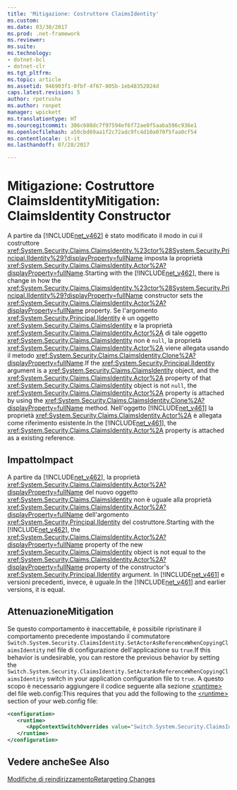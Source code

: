 ```yaml
---
title: 'Mitigazione: Costruttore ClaimsIdentity'
ms.custom: 
ms.date: 03/30/2017
ms.prod: .net-framework
ms.reviewer: 
ms.suite: 
ms.technology:
- dotnet-bcl
- dotnet-clr
ms.tgt_pltfrm: 
ms.topic: article
ms.assetid: 946903f1-0fbf-4f67-805b-1eb48352024d
caps.latest.revision: 5
author: rpetrusha
ms.author: ronpet
manager: wpickett
ms.translationtype: HT
ms.sourcegitcommit: 306c608dc7f97594ef6f72ae0f5aaba596c936e1
ms.openlocfilehash: a50cbd69aa1f2c72adc9fc4d10a070f5faa0cf54
ms.contentlocale: it-it
ms.lasthandoff: 07/28/2017

---
```

# <a name="mitigation-claimsidentity-constructor"></a><span data-ttu-id="d81e3-102">Mitigazione: Costruttore ClaimsIdentity</span><span class="sxs-lookup"><span data-stu-id="d81e3-102">Mitigation: ClaimsIdentity Constructor</span></span>
<span data-ttu-id="d81e3-103">A partire da [!INCLUDE[net_v462](../../../includes/net-v462-md.md)] è stato modificato il modo in cui il costruttore <xref:System.Security.Claims.ClaimsIdentity.%23ctor%28System.Security.Principal.IIdentity%29?displayProperty=fullName> imposta la proprietà <xref:System.Security.Claims.ClaimsIdentity.Actor%2A?displayProperty=fullName>.</span><span class="sxs-lookup"><span data-stu-id="d81e3-103">Starting with the [!INCLUDE[net_v462](../../../includes/net-v462-md.md)], there is change in how the <xref:System.Security.Claims.ClaimsIdentity.%23ctor%28System.Security.Principal.IIdentity%29?displayProperty=fullName> constructor sets the <xref:System.Security.Claims.ClaimsIdentity.Actor%2A?displayProperty=fullName> property.</span></span> <span data-ttu-id="d81e3-104">Se l'argomento <xref:System.Security.Principal.IIdentity> è un oggetto <xref:System.Security.Claims.ClaimsIdentity> e la proprietà <xref:System.Security.Claims.ClaimsIdentity.Actor%2A> di tale oggetto <xref:System.Security.Claims.ClaimsIdentity> non è `null`, la proprietà <xref:System.Security.Claims.ClaimsIdentity.Actor%2A> viene allegata usando il metodo <xref:System.Security.Claims.ClaimsIdentity.Clone%2A?displayProperty=fullName>.</span><span class="sxs-lookup"><span data-stu-id="d81e3-104">If the <xref:System.Security.Principal.IIdentity> argument is a <xref:System.Security.Claims.ClaimsIdentity> object, and the <xref:System.Security.Claims.ClaimsIdentity.Actor%2A> property of that <xref:System.Security.Claims.ClaimsIdentity> object is not `null`, the <xref:System.Security.Claims.ClaimsIdentity.Actor%2A> property is attached by using the <xref:System.Security.Claims.ClaimsIdentity.Clone%2A?displayProperty=fullName> method.</span></span> <span data-ttu-id="d81e3-105">Nell'oggetto [!INCLUDE[net_v461](../../../includes/net-v461-md.md)] la proprietà <xref:System.Security.Claims.ClaimsIdentity.Actor%2A> è allegata come riferimento esistente.</span><span class="sxs-lookup"><span data-stu-id="d81e3-105">In the [!INCLUDE[net_v461](../../../includes/net-v461-md.md)], the <xref:System.Security.Claims.ClaimsIdentity.Actor%2A> property is attached as a  existing reference.</span></span>  
  
## <a name="impact"></a><span data-ttu-id="d81e3-106">Impatto</span><span class="sxs-lookup"><span data-stu-id="d81e3-106">Impact</span></span>  
 <span data-ttu-id="d81e3-107">A partire da [!INCLUDE[net_v462](../../../includes/net-v462-md.md)], la proprietà <xref:System.Security.Claims.ClaimsIdentity.Actor%2A?displayProperty=fullName> del nuovo oggetto <xref:System.Security.Claims.ClaimsIdentity> non è uguale alla proprietà <xref:System.Security.Claims.ClaimsIdentity.Actor%2A?displayProperty=fullName> dell'argomento <xref:System.Security.Principal.IIdentity> del costruttore.</span><span class="sxs-lookup"><span data-stu-id="d81e3-107">Starting with the [!INCLUDE[net_v462](../../../includes/net-v462-md.md)], the <xref:System.Security.Claims.ClaimsIdentity.Actor%2A?displayProperty=fullName> property of the new <xref:System.Security.Claims.ClaimsIdentity> object is not equal to the <xref:System.Security.Claims.ClaimsIdentity.Actor%2A?displayProperty=fullName> property of the constructor's <xref:System.Security.Principal.IIdentity> argument.</span></span> <span data-ttu-id="d81e3-108">In [!INCLUDE[net_v461](../../../includes/net-v461-md.md)] e versioni precedenti, invece, è uguale.</span><span class="sxs-lookup"><span data-stu-id="d81e3-108">In the [!INCLUDE[net_v461](../../../includes/net-v461-md.md)] and earlier versions, it is equal.</span></span>  
  
## <a name="mitigation"></a><span data-ttu-id="d81e3-109">Attenuazione</span><span class="sxs-lookup"><span data-stu-id="d81e3-109">Mitigation</span></span>  
 <span data-ttu-id="d81e3-110">Se questo comportamento è inaccettabile, è possibile ripristinare il comportamento precedente impostando il commutatore `Switch.System.Security.ClaimsIdentity.SetActorAsReferenceWhenCopyingClaimsIdentity` nel file di configurazione dell'applicazione su `true`.</span><span class="sxs-lookup"><span data-stu-id="d81e3-110">If this behavior is undesirable, you can restore the previous behavior by setting the `Switch.System.Security.ClaimsIdentity.SetActorAsReferenceWhenCopyingClaimsIdentity` switch in your application configuration file to `true`.</span></span> <span data-ttu-id="d81e3-111">A questo scopo è necessario aggiungere il codice seguente alla sezione [\<runtime>](../../../docs/framework/configure-apps/file-schema/runtime/runtime-element.md) del file web.config:</span><span class="sxs-lookup"><span data-stu-id="d81e3-111">This requires that you add the following to  the [\<runtime>](../../../docs/framework/configure-apps/file-schema/runtime/runtime-element.md) section of your web.config file:</span></span>  
  
```xml  
<configuration>  
   <runtime>  
      <AppContextSwitchOverrides value="Switch.System.Security.ClaimsIdentity.SetActorAsReferenceWhenCopyingClaimsIdentity=true" />  
   </runtime>  
</configuration>  
```  
  
## <a name="see-also"></a><span data-ttu-id="d81e3-112">Vedere anche</span><span class="sxs-lookup"><span data-stu-id="d81e3-112">See Also</span></span>  
 [<span data-ttu-id="d81e3-113">Modifiche di reindirizzamento</span><span class="sxs-lookup"><span data-stu-id="d81e3-113">Retargeting Changes</span></span>](../../../docs/framework/migration-guide/retargeting-changes-in-the-net-framework-4-6.md)

